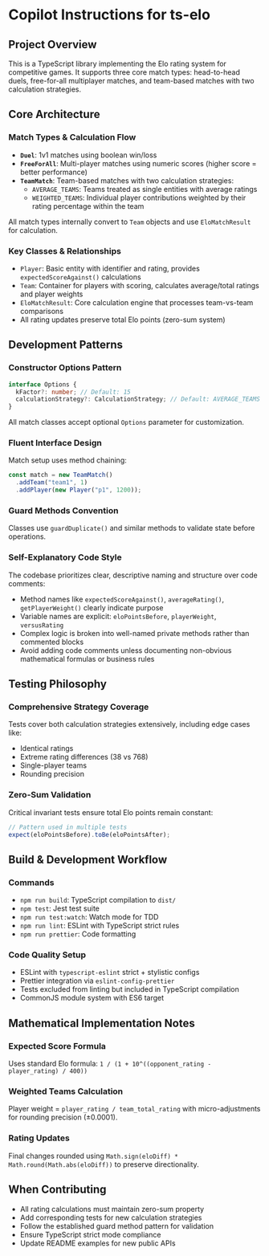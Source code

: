 # Copilot Instructions for ts-elo

## Project Overview

This is a TypeScript library implementing the Elo rating system for competitive games. It supports three core match types: head-to-head duels, free-for-all multiplayer matches, and team-based matches with two calculation strategies.

## Core Architecture

### Match Types & Calculation Flow

- **`Duel`**: 1v1 matches using boolean win/loss
- **`FreeForAll`**: Multi-player matches using numeric scores (higher score = better performance)
- **`TeamMatch`**: Team-based matches with two calculation strategies:
  - `AVERAGE_TEAMS`: Teams treated as single entities with average ratings
  - `WEIGHTED_TEAMS`: Individual player contributions weighted by their rating percentage within the team

All match types internally convert to `Team` objects and use `EloMatchResult` for calculation.

### Key Classes & Relationships

- `Player`: Basic entity with identifier and rating, provides `expectedScoreAgainst()` calculations
- `Team`: Container for players with scoring, calculates average/total ratings and player weights
- `EloMatchResult`: Core calculation engine that processes team-vs-team comparisons
- All rating updates preserve total Elo points (zero-sum system)

## Development Patterns

### Constructor Options Pattern

```typescript
interface Options {
  kFactor?: number; // Default: 15
  calculationStrategy?: CalculationStrategy; // Default: AVERAGE_TEAMS
}
```

All match classes accept optional `Options` parameter for customization.

### Fluent Interface Design

Match setup uses method chaining:

```typescript
const match = new TeamMatch()
  .addTeam("team1", 1)
  .addPlayer(new Player("p1", 1200));
```

### Guard Methods Convention

Classes use `guardDuplicate()` and similar methods to validate state before operations.

### Self-Explanatory Code Style

The codebase prioritizes clear, descriptive naming and structure over code comments:

- Method names like `expectedScoreAgainst()`, `averageRating()`, `getPlayerWeight()` clearly indicate purpose
- Variable names are explicit: `eloPointsBefore`, `playerWeight`, `versusRating`
- Complex logic is broken into well-named private methods rather than commented blocks
- Avoid adding code comments unless documenting non-obvious mathematical formulas or business rules

## Testing Philosophy

### Comprehensive Strategy Coverage

Tests cover both calculation strategies extensively, including edge cases like:

- Identical ratings
- Extreme rating differences (38 vs 768)
- Single-player teams
- Rounding precision

### Zero-Sum Validation

Critical invariant tests ensure total Elo points remain constant:

```typescript
// Pattern used in multiple tests
expect(eloPointsBefore).toBe(eloPointsAfter);
```

## Build & Development Workflow

### Commands

- `npm run build`: TypeScript compilation to `dist/`
- `npm test`: Jest test suite
- `npm run test:watch`: Watch mode for TDD
- `npm run lint`: ESLint with TypeScript strict rules
- `npm run prettier`: Code formatting

### Code Quality Setup

- ESLint with `typescript-eslint` strict + stylistic configs
- Prettier integration via `eslint-config-prettier`
- Tests excluded from linting but included in TypeScript compilation
- CommonJS module system with ES6 target

## Mathematical Implementation Notes

### Expected Score Formula

Uses standard Elo formula: `1 / (1 + 10^((opponent_rating - player_rating) / 400))`

### Weighted Teams Calculation

Player weight = `player_rating / team_total_rating` with micro-adjustments for rounding precision (±0.0001).

### Rating Updates

Final changes rounded using `Math.sign(eloDiff) * Math.round(Math.abs(eloDiff))` to preserve directionality.

## When Contributing

- All rating calculations must maintain zero-sum property
- Add corresponding tests for new calculation strategies
- Follow the established guard method pattern for validation
- Ensure TypeScript strict mode compliance
- Update README examples for new public APIs
